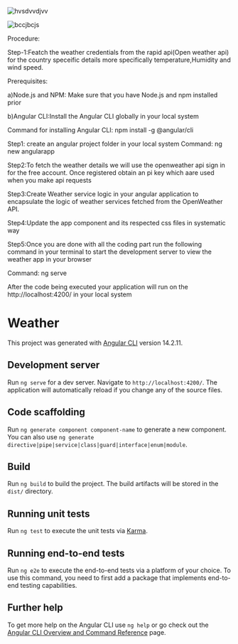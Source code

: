 ![hvsdvvdjvv](https://github.com/abhishek090802/WeatherApp/assets/96616951/3fcfb5be-9f3f-4e3d-aee9-6bb7d065b257)

![bccjbcjs](https://github.com/abhishek090802/WeatherApp/assets/96616951/d22b3903-adc2-4496-863b-141be3d65134)

Procedure:

Step-1:Featch the weather credentials from the rapid api(Open weather api) for the country speceific details more specifically temperature,Humidity and wind speed.

Prerequisites:

a)Node.js and NPM: Make sure that you have Node.js and npm installed prior 

b)Angular  CLI:Install the Angular CLI globally in your local system 

Command for installing Angular CLI: npm install -g @angular/cli

Step1: create an angular project folder in your local system 
Command: ng new angularapp

Step2:To fetch the weather details we will use the openweather api sign in for the free account. Once registered obtain an pi key which aare used when you make api requests 

Step3:Create Weather service logic in your angular application to encapsulate the logic of weather services fetched from the OpenWeather API.

Step4:Update the app component and its respected css files in systematic way 

Step5:Once you are done with all the coding part run the following command in your terminal to start the development server to view the weather app in your browser 

Command: ng serve 

After the code being executed your application will run on the http://localhost:4200/ in your local system 



# Weather

This project was generated with [Angular CLI](https://github.com/angular/angular-cli) version 14.2.11.

## Development server

Run `ng serve` for a dev server. Navigate to `http://localhost:4200/`. The application will automatically reload if you change any of the source files.

## Code scaffolding

Run `ng generate component component-name` to generate a new component. You can also use `ng generate directive|pipe|service|class|guard|interface|enum|module`.

## Build

Run `ng build` to build the project. The build artifacts will be stored in the `dist/` directory.

## Running unit tests

Run `ng test` to execute the unit tests via [Karma](https://karma-runner.github.io).

## Running end-to-end tests

Run `ng e2e` to execute the end-to-end tests via a platform of your choice. To use this command, you need to first add a package that implements end-to-end testing capabilities.

## Further help

To get more help on the Angular CLI use `ng help` or go check out the [Angular CLI Overview and Command Reference](https://angular.io/cli) page.
